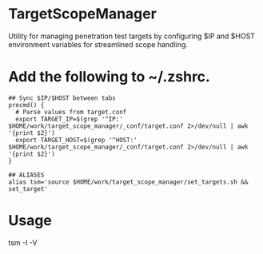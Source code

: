 # TargetScopeManager
Utility for managing penetration test targets by configuring $IP and $HOST environment variables for streamlined scope handling.

# Add the following to ~/.zshrc.
```
## Sync $IP/$HOST between tabs
precmd() {
  # Parse values from target.conf
  export TARGET_IP=$(grep '^IP:' $HOME/work/target_scope_manager/_conf/target.conf 2>/dev/null | awk '{print $2}')
  export TARGET_HOST=$(grep '^HOST:' $HOME/work/target_scope_manager/_conf/target.conf 2>/dev/null | awk '{print $2}')
}

## ALIASES
alias tsm='source $HOME/work/target_scope_manager/set_targets.sh && set_target'
```
# Usage
tsm -I <IP> -V <HOST>
